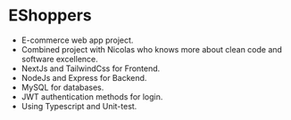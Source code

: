 # EShoppers

- E-commerce web app project.
- Combined project with Nicolas who knows more about clean code and software excellence.
- NextJs and TailwindCss for Frontend.
- NodeJs and Express for Backend.
- MySQL for databases.
- JWT authentication methods for login.
- Using Typescript and Unit-test.


